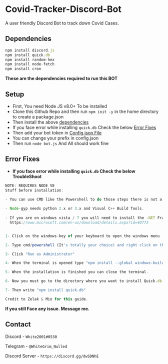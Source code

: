 # Covid-Tracker-Discord-Bot
A user friendly Discord Bot to track down Covid Cases.


## Dependencies
```javascript
npm install discord.js
npm install quick.db
npm install random-hex
npm install node-fetch
npm install cron
```

**These are the dependencies required to run this BOT**


## Setup

* First, You need Node JS v8.0+ To be installed
* Clone this Github Repo and then run `npm init -y` in the home directory to create a package.json
* Then install the above [dependencies](https://github.com/White2001Offl/Covid-Tracker-Discord-Bot/blob/master/README.md#dependencies)
* If you face error while installing `quick.db` Check the below [Error Fixes](https://github.com/White2001Offl/Covid-Tracker-Discord-Bot/blob/master/README.md#error-fixes)
* Then add your bot token in [Config.json File](https://github.com/White2001Offl/Covid-Tracker-Discord-Bot/blob/master/config.json)
* You can change your prefix in config.json
* Then run `node bot.js` And All should work fine


## Error Fixes
* **If you face error while installing `quick.db` Check the below TroubleShoot**

```javascript
NOTE: REQUIRES NODE V8
Stuff before installation:

- You can use CMD like the Powershell to do those steps there is not a specific terminal to use
 
- Node-gyp needs python 2.x or 3.x and Visual C++ Build Tools.
 
- If you are on windows vista / 7 you will need to install the .NET Framework 4.5.1 which can be downloaded here:
  https://www.microsoft.com/en-us/download/details.aspx?id=40773


1- Click on the windows-key of your keyboard to open the windows menu

2- Type cmd/powershell (It's totally your choice) and right click on the first result

3- Click "Run as Administrator"

4- When the terminal is opened type "npm install --global windows-build-tools --vs2015" (without quotes) in it and the installation will start. (Sometimes this can take long)

5- When the installation is finished you can close the terminal.

6- Now you must go to the directory where you want to install Quick.db.

7- Then write "npm install quick.db"

Credit to Zelak & Mio for this guide.
```

**If you still Face any issue. Message me.**

## Contact
Discord - `White2001#0530`


Telegram - `@WhiteGrim_Nulled`


Discord Server - `https://discord.gg/dwSDNhE`
